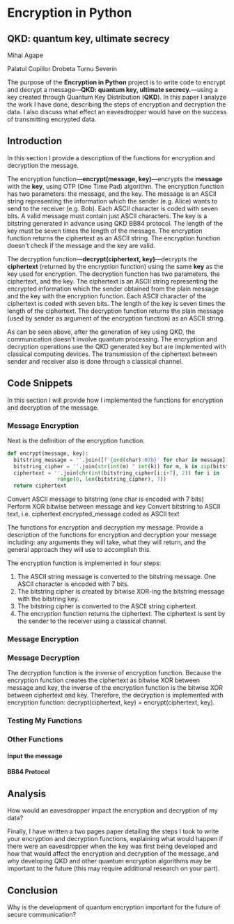 # Encryption in Python
## QKD: quantum key, ultimate secrecy

Mihai Agape

Palatul Copiilor Drobeta Turnu Severin

The purpose of the **Encryption in Python** project is to write code to encrypt and decrypt a message—**QKD: quantum key, ultimate secrecy.**—using a key created through Quantum Key Distribution (**QKD**). In this paper I analyze the work I have done, describing the steps of encryption and decryption the data. I also discuss what effect an eavesdropper would have on the success of transmitting encrypted data.

## Introduction
In this section I provide a description of the functions for encryption and decryption the message.

The encryption function—**encrypt(message, key)**—encrypts the **message** with the **key**, using OTP (One Time Pad) algorithm. The encryption function has two parameters: the message, and the key. The message is an ASCII string representing the information which the sender (e.g. Alice) wants to send to the receiver (e.g. Bob). Each ASCII character is coded with seven bits. A valid message must contain just ASCII characters. The key is a bitstring generated in advance using QKD BB84 protocol. The length of the key must be seven times the length of the message. The encryption function returns the ciphertext as an ASCII string. The encryption function doesn't check if the message and the key are valid.

The decryption function—**decrypt(ciphertext, key)**—decrypts the **ciphertext** (returned by the encryption function) using the same **key** as the key used for encryption. The decryption function has two parameters, the ciphertext, and the key. The ciphertext is an ASCII string representing the encrypted information which the sender obtained from the plain message and the key with the encryption function. Each ASCII character of the ciphertext is coded with seven bits. The length of the key is seven times the length of the ciphertext. The decryption function returns the plain message (used by sender as argument of the encryption function) as an ASCII string.

As can be seen above, after the generation of key using QKD, the communication doesn't involve quantum processing. The encryption and decryption operations use the QKD generated key but are implemented with classical computing devices. The transmission of the ciphertext between sender and receiver also is done through a classical channel.

## Code Snippets
In this section I will provide how I implemented the functions for encryption and decryption of the message.
### Message Encryption
Next is the definition of the encryption function.
```python
def encrypt(message, key):
  bitstring_message = ''.join([f'{ord(char):07b}' for char in message])
  bitstring_cipher = ''.join(str(int(m) ^ int(k)) for m, k in zip(bitstring_message, key))
  ciphertext = ''.join(chr(int(bitstring_cipher[i:i+7], 2)) for i in
                range(0, len(bitstring_cipher), 7))
  return ciphertext  
```
Convert ASCII message to bitstring (one char is encoded with 7 bits)
Perform XOR bitwise between message and key
Convert bitstring to ASCII text, i.e. ciphertext
encrypted_message coded as ASCII text

The functions for encryption and decryption my message.
Provide a description of the functions for encryption and decryption your message including: any arguments they will take, what they will return, and the general approach they will use to accomplish this.

The encryption function is implemented in four steps:
1.	The ASCII string message is converted to the bitstring message. One ASCII character is encoded with 7 bits.
2.	The bitstring cipher is created by bitwise XOR-ing the bitstring message with the bitstring key.
3.	The bitstring cipher is converted to the ASCII string ciphertext.
4.	The encryption function returns the ciphertext.
The ciphertext is sent by the sender to the receiver using a classical channel.

### Message Encryption
### Message Decryption

The decryption function is the inverse of encryption function. Because the encryption function creates the ciphertext as bitwise XOR between message and key, the inverse of the encryption function is the bitwise XOR between ciphertext and key. Therefore, the decryption is implemented with encryption function: decrypt(ciphertext, key) = encrypt(ciphertext, key).

### Testing My Functions
### Other Functions
#### Input the message
#### BB84 Protocol

## Analysis
How would an eavesdropper impact the encryption and decryption of my data?

Finally, I have written a two pages paper detailing the steps I took to write your encryption and decryption functions, explaining what would happen if there were an eavesdropper when the key was first being developed and how that would affect the encryption and decryption of the message, and why developing QKD and other quantum encryption algorithms may be important to the future (this may require additional research on your part).
## Conclusion
Why is the development of quantum encryption important for the future of secure communication?



